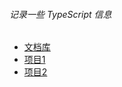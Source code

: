 ###### 记录一些 TypeScript 信息

* [文档库](https://github.com/webproblem/learning-article#typescript)
* [项目1](https://github.com/xiaomuzhu/vue-ts-daily)
* [项目2](https://github.com/qidaizhe11/vue-vuex-typescript-demo)
